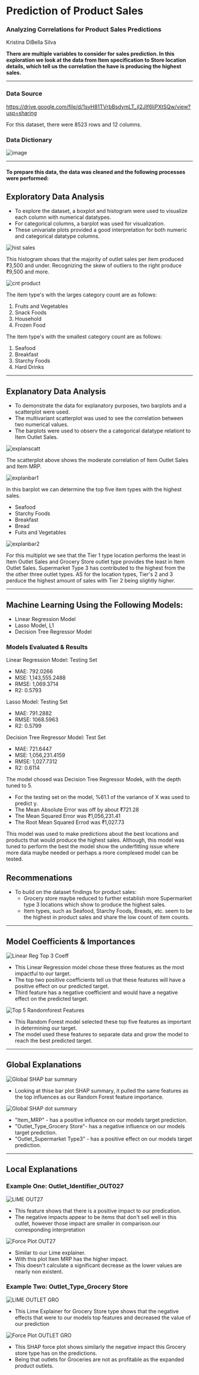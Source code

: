 # Prediction of Product Sales

### Analyzing Correlations for Product Sales Predictions
Kristina DiBella Silva

**There are multiple variables to consider for sales prediction. In this exploration we look at the data from Item specification to Store location details, which tell us the correlation the have is producing the highest sales.**
___

### Data Source
https://drive.google.com/file/d/1syH81TVrbBsdymLT_jl2JIf6IjPXtSQw/view?usp=sharing

For this dataset, there were 8523 rows and 12 columns.

### Data Dictionary
![image](https://user-images.githubusercontent.com/122838459/236369360-86ccda50-ada1-4fc2-b2db-a3ead9dfc68a.png)

___

#### To prepare this data, the data was cleaned and the following processes were performed:

## Exploratory Data Analysis

- To explore the dataset, a boxplot and histogram were used to visualize each column with numerical datatypes.
- For categorical columns, a barplot was used for visualization. 
- These univariate plots provided a good interpretation for both numeric and categorical datatype columns.

![hist sales](https://user-images.githubusercontent.com/122838459/236587354-c7522e5c-186d-4870-88c6-d68896b57e77.png)

This histogram shows that the majority of outlet sales per item produced ₹3,500 and under. 
Recognizing the skew of outliers to the right produce ₹9,500 and more. 

![cnt product](https://user-images.githubusercontent.com/122838459/236588557-cd928c35-9fc1-40a9-a52d-fbc216665be4.png)


The item type's with the larges category count are as follows:
  1. Fruits and Vegetables
  2. Snack Foods  
  3. Household
  4. Frozen Food

The item type's with the smallest category count are as follows:
  1. Seafood
  2. Breakfast 
  3. Starchy Foods
  4. Hard Drinks 

___

## Explanatory Data Analysis
- To demonstrate the data for explanatory purposes, two barplots and a scatterplot were used.
- The multivariant scatterplot was used to see the correlation between two numerical values. 
- The barplots were used to observ the a categorical datatype relationt to Item Outlet Sales.

![explanscatt](https://user-images.githubusercontent.com/122838459/236588981-ac4df13d-bdb1-4c00-9d3c-a3b2f8b56057.png)

The scatterplot above shows the moderate correlation of Item Outlet Sales and Item MRP.

![explanbar1](https://user-images.githubusercontent.com/122838459/236589046-ba74fe68-a1b6-4d50-a410-0980e79371eb.png)

In this barplot we can determine the top five item types with the highest sales.
  - Seafood
  - Starchy Foods
  - Breakfast
  - Bread
  - Fuits and Vegetables

![explanbar2](https://user-images.githubusercontent.com/122838459/236589058-d6c47683-081b-444f-9d62-604489a93a3f.png)

For this multiplot we see that the Tier 1 type location performs the least in Item Outlet Sales and Grocery Store outlet type provides the least in Item Outlet Sales.
Supermarket Type 3 has contributed to the highest from the the other three outlet types. AS for the location types, Tier's 2 and 3 perduce the highest amount of sales with Tier 2 being slightly higher.
___

## Machine Learning Using the Following Models:
- Linear Regression Model
- Lasso Model, L1
- Decision Tree Regressor Model

### Models Evaluated & Results

Linear Regression Model: Testing Set
  - MAE: 792.0266 
  - MSE: 1,143,555.2488 
  - RMSE: 1,069.3714 
  - R2: 0.5793

Lasso Model: Testing Set
  - MAE: 791.2882 
  - RMSE: 1068.5963
  - R2: 0.5799

Decision Tree Regressor Model: Test Set
  - MAE: 721.6447 
  - MSE: 1,056,231.4159 
  - RMSE: 1,027.7312 
  - R2: 0.6114

The model chosed was Decision Tree Regressor Modek, with the depth tuned to 5.
- For the testing set on the model, %61.1 of the variance of X was used to predict y.
- The Mean Absolute Error was off by about ₹721.28 
- The Mean Squared Error was ₹1,056,231.41
- The Root Mean Squared Errod was ₹1,027.73

This model was used to make predictions about the best locations and products that would produce the highest sales. Although, this model was tuned to perform the best the model show the underfitting issue where more data maybe needed or perhaps a more complexed model can be tested.


## Recommenations
- To build on the dataset findings for product sales:
  - Grocery store maybe reduced to further establish more Supermarket type 3 locations which show to produce the highest sales.
  - Item types, such as Seafood, Starchy Foods, Breads, etc. seem to be the highest in product sales and share the low count of item counts.   

____
## Model Coefficients & Importances


![Linear Reg Top 3 Coeff](https://github.com/KDiBSilva/Prediction-of-Product-Sales/assets/122838459/a56035e2-6361-4388-a4c6-adcb18b3e9e9)

- This Linear Regression model chose these three features as the most impactful to our target.
- The top two positive coefficients tell us that these features will have a positive effect on our predicted target.
- Third feature has a negative coefficient and would have a negative effect on the predicted target.  
 

![Top 5 Randomforest Features](https://github.com/KDiBSilva/Prediction-of-Product-Sales/assets/122838459/c47975a6-61d5-4494-ae04-1c6d44541b46)

- This Random Forest model selected these top five features as important in determining our target.
- The model used these features to separate data and grow the model to reach the best predicted target.

___

## Global Explanations

![Global SHAP bar summary](https://github.com/KDiBSilva/Prediction-of-Product-Sales/assets/122838459/34601c2d-7ded-4f3f-bd28-412d1626bd2d)

- Looking at thise bar plot SHAP summary, it pulled the same features as the top influences as our Random Forest feature importance.


![Global SHAP dot summary](https://github.com/KDiBSilva/Prediction-of-Product-Sales/assets/122838459/830c70f0-fb0b-4ff5-85b2-a4a49eea5c99)

- "Item_MRP" - has a positive influence on our models target prediction.
- "Outlet_Type_Grocery Store"- has a negative influence on our models target prediction.
- "Outlet_Supermarket Type3" - has a positive effect on our models target prediction.
___

## Local Explanations

### Example One: Outlet_Identifier_OUT027

![LIME OUT27](https://github.com/KDiBSilva/Prediction-of-Product-Sales/assets/122838459/79c76fd9-93e5-4103-8b70-206c8514355a)
- This feature shows that there is a positive impact to our predication.
- The negative impacts appear to be items that don't sell well in this outlet, however those impact are smaller in comparison.our corresponding interpretation

![Force Plot OUT27](https://github.com/KDiBSilva/Prediction-of-Product-Sales/assets/122838459/5a35a2aa-4abe-4a97-b386-77c4a2b838b4)
- Similar to our Lime explainer.
- With this plot Item MRP has the higher impact.
- This doesn't calculate a significant decrease as the lower values are nearly non existent.

### Example Two: Outlet_Type_Grocery Store

![LIME OUTLET GRO](https://github.com/KDiBSilva/Prediction-of-Product-Sales/assets/122838459/945afaa8-8632-4ec8-a483-bbaf514b7707)
- This Lime Explainer for Grocery Store type shows that the negative effects that were to our models top features and decreased the value of our prediction

![Force Plot OUTLET GRO](https://github.com/KDiBSilva/Prediction-of-Product-Sales/assets/122838459/3d011796-f3fe-4efd-9cc1-7ea3bdbba490)
- This SHAP force plot shows similarly the negative impact this Grocery store type has on the predictions.
- Being that outlets for Groceries are not as profitable as the expanded product outlets.

